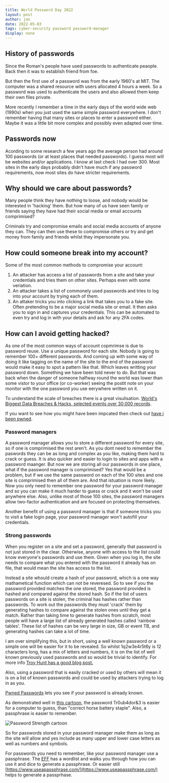```yaml
---
title: World Password Day 2022
layout: post
author: jon
date: 2022-05-03
tags: cyber-security password password-manager
display: none
---
```


## History of passwords

Since the Roman's people have used passwords to authenticate peaople. Back then it was to establish friend from foe.

But then the first use of a password was from the early 1960's at MIT. The computer was a shared resource with users allocated 4 hours a week. So a password was used to authenticate the users and also allowed them keep their own files private.

More recently I remember a time in the early days of the world wide web (1990s) when you just used the same simple password everywhere. I don't remember having that many sites or places to enter a password either. Maybe it was a little bit more complex and possibly even adapted over time.

## Passwords now

Acording to some research a few years ago the average person had around 100 passwords (or at least places that needed passwords). I guess most will be websites and/or applications. I know at last check I had over 300. Most sites in the early days probably didn't have much if any password requirements, now most sites do have stricter requirements.

## Why should we care about passwords?

Many people think they have nothing to loose, and nobody would be interested in 'hacking' them. But how many of us have seen family or friends saying they have had their social media or email accounts comprimised?

Criminals try and compromise emails and social media accounts of anyone they can. They can then use these to compromise others or try and get money from family and friends whilst they impersonate you.

## How could someone break into my account?

Some of the most common methods to compromise your account:

1. An attacker has access a list of passwords from a site and take your credentials and tries them on other sites. Perhaps even with some veriation.
2. An attacker takes a list of commonely used passwords and tries to log into your account by trying each of them.
3. An attaker tricks you into clicking a link that takes you to a fake site. Often pretending to be a major social media site or email. It then asks you to sign in and captures your credentials. This can be automated to even try and log in with your details and ask for any 2FA codes.

## How can I avoid getting hacked?

As one of the most common ways of account copmrimse is due to password reuse. Use a unique password for each site. Nobody is going to remember 100+ different passwords. And coming up with some way of doing it like tagging on the name of the site to the end of the password would make it easy to spot a pattern like that. Which leaves writting your password down. Something we have been told never to do. But that was back when the danger of someone halfway round the world was lower than some vistor to your office (or co-worker) seeing the postit note on your monitor with the one password you use eerywhere written on it.

To understand the scale of breaches there is a great visulisation. [World's Biggest Data Breaches & Hacks, selected events over 30,000 records](https://www.informationisbeautiful.net/visualizations/worlds-biggest-data-breaches-hacks/).

If you want to see how you might have been impcated then check out [have i been pwned](https://haveibeenpwned.com/).

### Password managers

A password manager allows you to store a different password for every site, so if one is comprimised the rest aren't. As you dont need to remember the paswords they can be as long and complex as you like, making them hard to crack or guess. It is also quicker and easier to login to sites and apps with a password maanger.
But now we are storing all our passwords in one place, what if the password manager is comprimised? Yes that would be a problem, but if we use the same password on each of the 100 sites and one site is comprimised then all of them are. And that istuation is more likely. Now you only need to remember one password for your password manager and so you can make it much harder to guess or crack and it won't be used anywhere else. Also, unlike most of those 100 sites, the password managers allow two-factor authentication and are focused on protecting themselves.

Another benefit of using a password manager is that if someone tricks you to visit a fake login page, your password manager won't autofill your credentials.

### Strong passwords

When you register on a site and set a password, generally that password is not just stored in the clear. Otherwise, anyone with access to the list could know everyone's passwords and use them. Given when you log in, the site needs to compare what you entered with the password it already has on file, that would mean the site has access to the list.

Instead a site whould create a hash of your password, which is a one way mathametical function which can not be reveresed. So to see if you the password provided matches the one stored, the password provided is hashed and compared against the stored hash. So if the list of users passwords on a site is stolen, the criminal has hashes rather than passwords. To work out the passwords they must 'crack' them by generating hashes to compare against the stolen ones until they get a match. Rather than taking time to generate hashes from scratch, most people will have a large list of already generated hashes called 'rainbow tables'. These list of hashes can be very large in size, GB or event TB, and generating hashes can take a lot of time.

I am over simplifying this, but in short, using a well known password or a simple one will be easier for it to be revealed. So whilst 1q2w3e4r5t6y is 12 characters long, has a mix of letters and numbers, it is on the list of well known previously used passwords and so would be trivial to identify. For more info [Troy Hunt has a good blog post.](https://www.troyhunt.com/we-didnt-encrypt-your-password-we-hashed-it-heres-what-that-means/)

Also, using a password that is easily cracked or used by others will mean it is on a list of known passwords and could be used by attackers trying to log in as you.

[Pwned Passwords](https://haveibeenpwned.com/Passwords) lets you see if your password is already known.

As demonstrated well in [this cartoon](https://xkcd.com/936 "XKCD comic password strength"), the password Tr0ub4dor&3 is easier for a computer to guess, than "correct horse battery staple". Also, a passphrase is easier to remember.

![Password Strength cartoon](https://imgs.xkcd.com/comics/password_strength.png "Password Strength")

So for passwords stored in your password manager make them as long as the site will allow and yes include as many upper and lower case letters as well as numbers and symbols.

For passwords you need to remember, like your password manager use a passphrase. The [EFF](https://www.eff.org/dice "EFF dice") has a wordlist and walks you through how you can use it and dice to generate a passphrase. Or easier still [https://www.useapassphrase.com/](https://www.useapassphrase.com/) helps to generate a passprhase.
